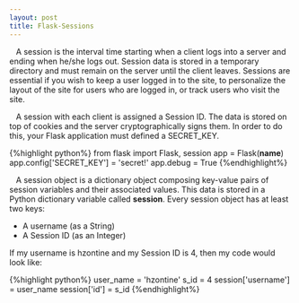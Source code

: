 ```yaml
---
layout: post
title: Flask-Sessions
---
```

  
&nbsp;&nbsp;&nbsp;A session is the interval time starting when a client logs into a server and ending when he/she logs out. Session data is stored in a temporary directory and must remain on the server until the client leaves. Sessions are essential if you wish to keep a user logged in to the site, to personalize the layout of the site for users who are logged in, or track users who visit the site.


&nbsp;&nbsp;&nbsp;A session with each client is assigned a Session ID. The data is stored on top of cookies and the server cryptographically signs them. In order to do this, your Flask application must defined a SECRET_KEY.

{%highlight python%}
from flask import Flask, session
app = Flask(__name__)
app.config['SECRET_KEY'] = 'secret!'
app.debug = True
{%endhighlight%}

&nbsp;&nbsp;&nbsp;A session object is a dictionary object composing key-value pairs of session variables and their associated values. This data is stored in a Python dictionary variable called **session**. Every session object has at least two keys:

  * A username (as a String)
  * A Session ID (as an Integer)
      
If my username is hzontine and my Session ID is 4, then my code would look like:

{%highlight python%}
user_name = 'hzontine'
s_id = 4
session['username'] = user_name
session['id'] = s_id
{%endhighlight%}
